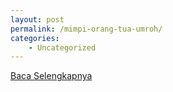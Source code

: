 ```yaml
---
layout: post
permalink: /mimpi-orang-tua-umroh/
categories:
    - Uncategorized
---
```


[Baca Selengkapnya](/04)